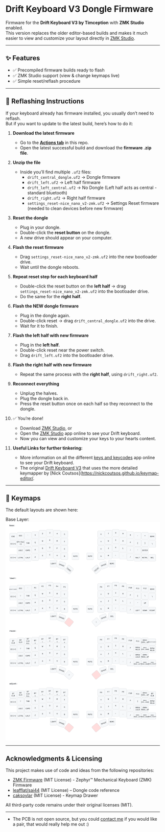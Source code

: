 # Drift Keyboard V3 Dongle Firmware  


Firmware for the **Drift Keyboard V3 by Timception** with **ZMK Studio** enabled.  
This version replaces the older editor-based builds and makes it much easier to view and customize your layout directly in [ZMK Studio](https://studio.zmk.dev).

---

## ✨ Features
- ✅ Precompiled firmware builds ready to flash  
- ✅ ZMK Studio support (view & change keymaps live) 
- ✅ Simple reset/reflash procedure  

---

## 🔄 Reflashing Instructions

If your keyboard already has firmware installed, you usually don’t need to reflash.  
But if you want to update to the latest build, here’s how to do it:

1. **Download the latest firmware**  
   - Go to the **[Actions tab](https://github.com/Timception/drift-v3-dongle/actions)** in this repo.  
   - Open the latest successful build and download the **firmware .zip file**.

2. **Unzip the file**  
   - Inside you’ll find multiple `.uf2` files:       
     - `drift_central_dongle.uf2` → Dongle firmware  
     - `drift_left.uf2` → Left half firmware  
	 - `drift_left_central.uf2` → No Dongle (Left half acts as central - standard bluetooth)  
     - `drift_right.uf2` → Right half firmware  
	 - `settings_reset-nice_nano_v2-zmk.uf2` → Settings Reset firmware (needed to clean devices before new firmware)  

3. **Reset the dongle**  
   - Plug in your dongle.  
   - Double-click the **reset button** on the dongle.  
   - A new drive should appear on your computer.

4. **Flash the reset firmware**  
   - Drag `settings_reset-nice_nano_v2-zmk.uf2` into the new bootloader drive.  
   - Wait until the dongle reboots.  

5. **Repeat reset step for each keyboard half**  
   - Double-click the reset button on the **left half** → drag `settings_reset-nice_nano_v2-zmk.uf2` into the bootloader drive.  
   - Do the same for the **right half**.  

6. **Flash the NEW dongle firmware**  
   - Plug in the dongle again.  
   - Double-click reset → drag `drift_central_dongle.uf2` into the drive.  
   - Wait for it to finish.  

7. **Flash the left half with new firmware**  
   - Plug in the **left half**.  
   - Double-click reset near the power switch.  
   - Drag `drift_left.uf2` into the bootloader drive.  

8. **Flash the right half with new firmware**  
   - Repeat the same process with the **right half**, using `drift_right.uf2`.  

9. **Reconnect everything**  
   - Unplug the halves.  
   - Plug the dongle back in.  
   - Press the reset button once on each half so they reconnect to the dongle.  

10. ✅ You’re done!  
	- Download [ZMK Studio](https://zmk.studio/download), or
    - Open the [ZMK Studio](https://studio.zmk.dev) app online to see your Drift keyboard.  
    - Now you can view and customize your keys to your hearts content.  
	
11. **Useful Links for further tinkering:**  
	- More information on all the different [keys and keycodes](https://zmk.dev/docs/keymaps/list-of-keycodes) app online to see your Drift keyboard.  
	- The original [Drift Keyboard V3](https://github.com/Timception/zmk-config-drift-v3-editor) that uses the more detailed keymapper by [Nick Coutsos](https://nickcoutsos.github.io/keymap-editor/.  

---

## 📸 Keymaps
The default layouts are shown here:  

Base Layer:  
![Keymap](https://github.com/Timception/drift-v3-dongle/blob/main/keymap-drawer/drift.svg)  


---

## Acknowledgments & Licensing  

This project makes use of code and ideas from the following repositories:  
- [ZMK Firmware](https://github.com/zmkfirmware) (MIT License) - Zephyr™ Mechanical Keyboard (ZMK) Firmware  
- [leafflat/sai44](https://github.com/leafflat/sai44) (MIT License) – Dongle code reference  
- [caksoylar](https://github.com/caksoylar/keymap-drawer) (MIT License) - Keymap Drawer  

All third-party code remains under their original licenses (MIT).  

---

- The PCB is not open source, but you could [contact me](https://www.instagram.com/majin.keyboards) if you would like a pair, that would really help me out :)  

